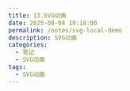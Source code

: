 ```yaml
---
title: 13.SVG动画
date: 2025-08-04 19:18:00
permalink: /notes/svg-local-demo
description: SVG动画
categories:
  - 笔记
  - SVG动画
tags:
  - SVG动画
---
```

